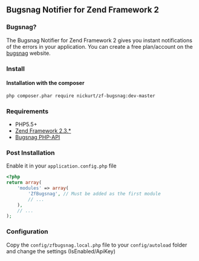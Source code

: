 ## Bugsnag Notifier for Zend Framework 2
### Bugsnag?
The Bugsnag Notifier for Zend Framework 2 gives you instant notifications of the errors in your application. You can create a free plan/account on the [bugsnag](https://bugsnag.com) website.
### Install
#### Installation with the composer
```sh
php composer.phar require nickurt/zf-bugsnag:dev-master
```

### Requirements

* PHP5.5+
* [Zend Framework 2.3.*](https://github.com/zendframework/zf2)
* [Bugsnag PHP-API](https://github.com/bugsnag/bugsnag-php)

### Post Installation

Enable it in your `application.config.php` file
```php
<?php
return array(
    'modules' => array(
        'ZfBugsnag', // Must be added as the first module
        // ...
    ),
    // ...
);
```
### Configuration

Copy the `config/zfbugsnag.local.php` file to your `config/autoload` folder and change the settings (IsEnabled/ApiKey)